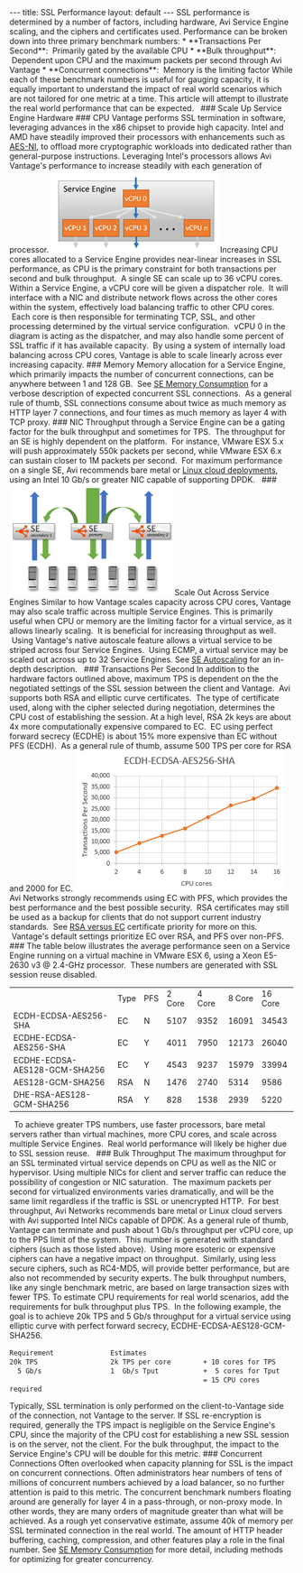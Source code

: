<html>
 <head></head>
 <body>
  --- title: SSL Performance layout: default --- SSL performance is determined by a number of factors, including hardware, Avi Service Engine scaling, and the ciphers and certificates used. Performance can be broken down into three primary benchmark numbers: * **Transactions Per Second**: &nbsp;Primarily gated by the available CPU * **Bulk throughput**: &nbsp;Dependent upon CPU and the maximum packets per second through Avi Vantage * **Concurrent connections**: &nbsp;Memory is the limiting factor While each of these benchmark numbers is useful for gauging capacity, it is equally important to understand the impact of real world scenarios which are not tailored for one metric at a time. This article will attempt to illustrate the real world performance that can be expected. &nbsp; ### Scale Up Service Engine Hardware ### CPU Vantage performs SSL termination in software, leveraging advances in the x86 chipset to provide high capacity. Intel and AMD have steadily improved their processors with&nbsp;enhancements such as 
  <a href="http://www.intel.com/content/www/us/en/architecture-and-technology/advanced-encryption-standard--aes-/data-protection-aes-general-technology.html">AES-NI</a>, to offload more cryptographic workloads into dedicated rather than general-purpose instructions. Leveraging Intel's processors allows Avi Vantage's performance to increase steadily with each generation of processor. 
  <a href="img/vCPUscaleout1.png"><img src="img/vCPUscaleout1.png" alt="vCPUscaleout1" width="300" height="146"></a>Increasing CPU cores&nbsp;allocated to a Service Engine provides near-linear increases in SSL performance, as CPU is the primary constraint for both transactions per second and bulk throughput. &nbsp;A single SE can scale up to 36 vCPU cores. Within a Service Engine, a vCPU core will be given a dispatcher role.&nbsp; It will interface with a NIC and distribute network flows across the other cores within the system, effectively load balancing traffic to other CPU cores. &nbsp;Each core is then responsible for terminating TCP, SSL, and other processing determined by the virtual service configuration. &nbsp;vCPU 0 in the diagram is acting as the dispatcher, and may also handle some percent of SSL traffic if it has available capacity. &nbsp;By using a system of internally load balancing across CPU cores, Vantage is able to scale linearly across ever increasing capacity. ### Memory Memory allocation for a Service Engine, which primarily impacts the number of concurrent connections, can be anywhere between 1 and 128 GB. &nbsp;See 
  <a href="/se-memory-consumption/">SE Memory Consumption</a> for a verbose description of expected concurrent SSL connections. &nbsp;As a general rule of thumb, SSL connections consume about twice as much memory as HTTP layer 7 connections, and four times as much memory as layer 4 with TCP proxy. ### NIC Throughput through a Service Engine can be a gating factor for the bulk throughput and sometimes for TPS. &nbsp;The throughput for an SE is highly dependent on the platform. &nbsp;For instance, VMware ESX 5.x will push approximately 550k packets per second, while VMware ESX 6.x can sustain closer to 1M packets per second. &nbsp;For maximum performance on a single SE, Avi recommends bare metal or 
  <a href="/installing-avi-vantage-for-a-linux-server-cloud/">Linux cloud deployments</a>, using an Intel 10 Gb/s or greater NIC capable of supporting DPDK. &nbsp; ### 
  <a href="img/scale-illustrated.png"><img src="img/scale-illustrated.png" alt="scale illustrated" width="293" height="197"></a>Scale Out Across Service Engines Similar to how Vantage scales capacity across CPU cores, Vantage may also scale traffic across multiple Service Engines. This is primarily useful when CPU or memory are the limiting factor for a virtual service, as it allows linearly scaling. &nbsp;It is beneficial for increasing throughput as well. &nbsp;Using Vantage's native autoscale feature allows a virtual service to be striped across four Service Engines. &nbsp;Using ECMP, a virtual service&nbsp;may be scaled out across up to 32 Service Engines. See 
  <a href="/docs/latest">SE Autoscaling</a> for an in-depth description. &nbsp; ### Transactions Per Second In addition to the hardware factors outlined above, maximum TPS is dependent on the the negotiated settings of the SSL session between the client and Vantage. &nbsp;Avi supports both RSA and elliptic curve certificates. &nbsp;The type of certificate used, along with the cipher selected during negotiation, determines the CPU cost of establishing the session. At a high level, RSA 2k keys are about 4x more computationally expensive compared to&nbsp;EC. &nbsp;EC using perfect forward secrecy (ECDHE) is about 15% more expensive than EC without PFS (ECDH). &nbsp;As a general rule of thumb, assume 500 TPS per core for RSA and 2000 for EC. 
  <a href="img/SSL-Performance.png"><img src="img/SSL-Performance.png" alt="SSL Performance" width="373" height="250"></a>Avi Networks strongly recommends using EC with PFS, which provides the best performance and the best possible security. &nbsp;RSA certificates may still be used as a backup for clients that do not support current industry standards. &nbsp;See 
  <a href="/ecc-versus-rsa-certificate-priority/">RSA versus EC</a> certificate priority for more on this. &nbsp;Vantage's default settings prioritize EC over RSA, and PFS over non-PFS. ### The table below illustrates the average performance seen on a Service Engine running on a virtual machine in VMware ESX 6, using a Xeon E5-2630 v3 @ 2.4-GHz processor. &nbsp;These numbers are generated with SSL session reuse disabled. 
  <table class="table table-hover"> 
   <tbody> 
    <tr> 
     <td></td> 
     <td>Type</td> 
     <td>PFS</td> 
     <td>2 Core</td> 
     <td>4 Core</td> 
     <td>8 Core</td> 
     <td>16 Core</td> 
    </tr> 
    <tr> 
     <td>ECDH-ECDSA-AES256-SHA</td> 
     <td>EC</td> 
     <td>N</td> 
     <td>5107</td> 
     <td>9352</td> 
     <td>16091</td> 
     <td>34543</td> 
    </tr> 
    <tr> 
     <td>ECDHE-ECDSA-AES256-SHA</td> 
     <td>EC</td> 
     <td>Y</td> 
     <td>4011</td> 
     <td>7950</td> 
     <td>12173</td> 
     <td>26040</td> 
    </tr> 
    <tr> 
     <td>ECDHE-ECDSA-AES128-GCM-SHA256</td> 
     <td>EC</td> 
     <td>Y</td> 
     <td>4543</td> 
     <td>9237</td> 
     <td>15979</td> 
     <td>33994</td> 
    </tr> 
    <tr> 
     <td>AES128-GCM-SHA256</td> 
     <td>RSA</td> 
     <td>N</td> 
     <td>1476</td> 
     <td>2740</td> 
     <td>5314</td> 
     <td>9586</td> 
    </tr> 
    <tr> 
     <td>DHE-RSA-AES128-GCM-SHA256</td> 
     <td>RSA</td> 
     <td>Y</td> 
     <td>828</td> 
     <td>1538</td> 
     <td>2939</td> 
     <td>5220</td> 
    </tr> 
   </tbody> 
  </table> &nbsp; To achieve greater TPS numbers, use faster processors, bare metal servers rather than virtual machines, more CPU cores, and scale across multiple Service Engines. &nbsp;Real world performance will likely&nbsp;be higher due to SSL session reuse. &nbsp; ### Bulk Throughput The maximum throughput for an SSL terminated virtual service depends on CPU as well as the NIC or hypervisor. Using multiple NICs for client and server traffic can reduce the possibility of congestion or NIC saturation. &nbsp;The maximum packets per second for virtualized environments varies dramatically, and will be the same limit regardless if the traffic is SSL or unencrypted HTTP. &nbsp;For best throughput, Avi Networks recommends bare metal or Linux cloud servers with Avi supported Intel NICs capable of DPDK. As a general rule of thumb, Vantage can terminate and push about 1 Gb/s throughput per vCPU core, up to the PPS limit of the system. &nbsp;This number is generated with standard ciphers (such as those listed above). &nbsp;Using more esoteric or expensive ciphers can have a negative impact on throughput. &nbsp;Similarly, using less secure ciphers, such as RC4-MD5, will provide better performance, but are also not recommended by security experts. The bulk throughput numbers, like any single benchmark metric, are based on large transaction sizes with fewer TPS. To estimate CPU requirements for real world scenarios, add the requirements for bulk throughput plus TPS. &nbsp;In the following example, the goal is&nbsp;to achieve 20k TPS and 5 Gb/s throughput for a virtual service using elliptic curve with perfect forward secrecy, ECDHE-ECDSA-AES128-GCM-SHA256. 
  <pre><code class="language-lua">Requirement              Estimates               
20k TPS                  2k TPS per core        + 10 cores for TPS       
  5 Gb/s                 1  Gb/s Tput           +  5 cores for Tput
                                                = 15 CPU cores required</code></pre> Typically, SSL termination is only performed on the client-to-Vantage side of the connection, not Vantage to the server. If SSL re-encryption is required, generally the TPS impact is negligible on the Service Engine's CPU, since the majority of the CPU cost for establishing a new SSL session is on the server, not the client. For the bulk throughput, the impact to the Service Engine's CPU will be double for this metric. ### Concurrent Connections Often overlooked when capacity planning for SSL is the impact on concurrent connections. Often administrators hear numbers of tens of millions of concurrent numbers achieved by a load balancer, so no further attention is paid to this metric. The concurrent benchmark numbers floating around are generally for layer 4 in a pass-through, or non-proxy mode. In other words, they are many orders of magnitude greater than what will be achieved. As a rough yet conservative estimate, assume 40k of memory per SSL terminated connection in the real world. The amount of HTTP header buffering, caching, compression, and other features play a role in the final number. See 
  <a href="/se-memory-consumption/" target="_blank">SE Memory Consumption</a> for more detail, including methods for optimizing for greater concurrency.
 </body>
</html>